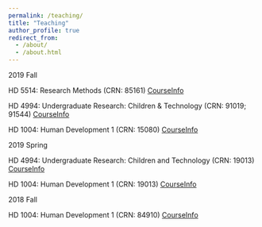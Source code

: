 ```yaml
---
permalink: /teaching/
title: "Teaching"
author_profile: true
redirect_from: 
  - /about/
  - /about.html
---
```


2019 Fall

HD 5514: Research Methods (CRN: 85161) [CourseInfo](https://koeunchoi.github.io/teaching/2019-08-teaching-3)

HD 4994: Undergraduate Research: Children & Technology (CRN: 91019; 91544) [CourseInfo](https://koeunchoi.github.io/teaching/2019-08-teaching-2)

HD 1004: Human Development 1 (CRN: 15080) [CourseInfo](https://koeunchoi.github.io/teaching/2019-08-teaching-1)


2019 Spring

HD 4994: Undergraduate Research: Children and Technology (CRN: 19013) [CourseInfo](https://koeunchoi.github.io/teaching/2019-01-teaching-2)

HD 1004: Human Development 1 (CRN: 19013) [CourseInfo](https://koeunchoi.github.io/teaching/2019-01-teaching-1)


2018 Fall

HD 1004: Human Development 1 (CRN: 84910) [CourseInfo](https://koeunchoi.github.io/teaching/2018-08-teaching-1)
